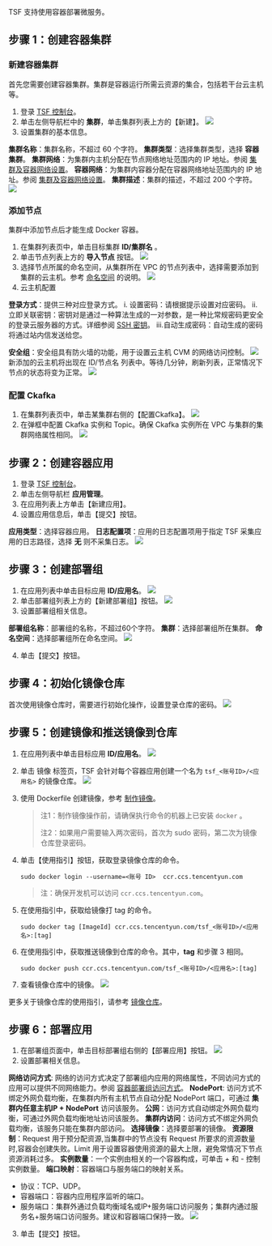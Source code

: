 TSF 支持使用容器部署微服务。

## 步骤 1：创建容器集群

### 新建容器集群

首先您需要创建容器集群。集群是容器运行所需云资源的集合，包括若干台云主机等。

1. 登录 [TSF 控制台](https://console.cloud.tencent.com/tsf/index)。
2. 单击左侧导航栏中的 **集群**，单击集群列表上方的【新建】。
   ![](https://main.qcloudimg.com/raw/5e975cbd46844abb9cc286d3d2bb8cf7.png)
3. 设置集群的基本信息。

 **集群名称**：集群名称，不超过 60 个字符。
 **集群类型**：选择集群类型，选择 **容器集群**。
 **集群网络**：为集群内主机分配在节点网络地址范围内的 IP 地址。参阅 [集群及容器网络设置](https://cloud.tencent.com/document/product/649/16926)。
 **容器网络**：为集群内容器分配在容器网络地址范围内的 IP 地址。参阅 [集群及容器网络设置](https://cloud.tencent.com/document/product/649/16926)。
 **集群描述**：集群的描述，不超过 200 个字符。
  ![](https://main.qcloudimg.com/raw/2f6697197a89d88febd18bca424dfd58.png)

### 添加节点

集群中添加节点后才能生成 Docker 容器。

1. 在集群列表页中，单击目标集群 **ID/集群名** 。
2. 单击节点列表上方的 **导入节点** 按钮。
   ![](https://main.qcloudimg.com/raw/9749c2a44aec5a41c3ee3d5d2faf929e.png)
3. 选择节点所属的命名空间，从集群所在 VPC 的节点列表中，选择需要添加到集群的云主机。参考 [命名空间](https://cloud.tencent.com/document/product/649/15522) 的说明。
   ![](https://main.qcloudimg.com/raw/a546fb22d6b74e8ec525dcf6938b703d.png)
4. 云主机配置

 **登录方式**：提供三种对应登录方式。
  i. 设置密码：请根据提示设置对应密码。
    ii.立即关联密钥：密钥对是通过一种算法生成的一对参数，是一种比常规密码更安全的登录云服务器的方式。详细参阅 [SSH 密钥](https://cloud.tencent.com/document/product/213/6092?)。
    iii.自动生成密码：自动生成的密码将通过站内信发送给您。
		
 **安全组**：安全组具有防火墙的功能，用于设置云主机 CVM 的网络访问控制。
  ![](https://main.qcloudimg.com/raw/ec7ea1615d7051ec4e69c9453f94bc63.png)
 新添加的云主机将出现在 ID/节点名 列表中。等待几分钟，刷新列表，正常情况下节点的状态将变为正常。 
   ![](https://main.qcloudimg.com/raw/75aa65e2bef0a78d913cf9feab42a1eb.png)

### 配置 Ckafka

1. 在集群列表页中，单击某集群右侧的【配置Ckafka】。
   ![](https://main.qcloudimg.com/raw/9b948c11ca19574c15bd9a2f36a78298.png)
2. 在弹框中配置 Ckafka 实例和 Topic。确保 Ckafka 实例所在 VPC 与集群的集群网络属性相同。
   ![](https://main.qcloudimg.com/raw/3aa4685ad15f43ffa05578a0e268883e.png)

## 步骤 2：创建容器应用

1. 登录 [TSF 控制台](https://console.cloud.tencent.com/tsf/index)。
2. 单击左侧导航栏 **应用管理**。
3. 在应用列表上方单击【新建应用】。
4. 设置应用信息后，单击【提交】按钮。

 **应用类型**：选择容器应用。
**日志配置项**：应用的日志配置项用于指定 TSF 采集应用的日志路径，选择 **无** 则不采集日志。
  ![](https://main.qcloudimg.com/raw/c25efea7518c212f99863caf031a9885.png)

## 步骤 3：创建部署组

1. 在应用列表中单击目标应用 **ID/应用名**。
   ![](https://main.qcloudimg.com/raw/d5405ae7476942a74137b7f2fda9bfbd.png)
2. 单击部署组列表上方的【新建部署组】按钮。
   ![](https://main.qcloudimg.com/raw/34bb2c530f3ac3910c81f3fa99807ab8.png)
3. 设置部署组相关信息。

 **部署组名称**：部署组的名称，不超过60个字符。
 **集群**：选择部署组所在集群。
 **命名空间**：选择部署组所在命名空间。
  ![](https://main.qcloudimg.com/raw/600251b81648d10c40c93ee70a6f71b5.png)

4. 单击【提交】按钮。

## 步骤 4：初始化镜像仓库

首次使用镜像仓库时，需要进行初始化操作，设置登录仓库的密码。
![](https://main.qcloudimg.com/raw/464e16a2db8c976784a226aa031b1c56.png)

## 步骤 5：创建镜像和推送镜像到仓库

1. 在应用列表中单击目标应用 **ID/应用名**。
  ![](https://main.qcloudimg.com/raw/d5405ae7476942a74137b7f2fda9bfbd.png)

2. 单击 镜像 标签页，TSF 会针对每个容器应用创建一个名为 `tsf_<账号ID>/<应用名>` 的镜像仓库。
  ![](https://main.qcloudimg.com/raw/6cca85e78c3663210dcaa9f6ee083118.png)
3. 使用 Dockerfile 创建镜像，参考 [制作镜像](https://cloud.tencent.com/document/product/649/17007)。

   > 注1：制作镜像操作前，请确保执行命令的机器上已安装 `docker` 。
   >
   > 注2：如果用户需要输入两次密码，首次为 sudo 密码，第二次为镜像仓库登录密码。

4. 单击【使用指引】按钮，获取登录镜像仓库的命令。

   ```
   sudo docker login --username=<账号 ID>  ccr.ccs.tencentyun.com
   ```

   > 注：确保开发机可以访问 `ccr.ccs.tencentyun.com`。

5. 在使用指引中，获取给镜像打 tag  的命令。

   ```
   sudo docker tag [ImageId] ccr.ccs.tencentyun.com/tsf_<账号ID>/<应用名>:[tag]
   ```

6. 在使用指引中，获取推送镜像到仓库的命令。其中，**tag** 和步骤 3 相同。

   ```
   sudo docker push ccr.ccs.tencentyun.com/tsf_<账号ID>/<应用名>:[tag] 
   ```

7. 查看镜像仓库中的镜像。
   ![](https://main.qcloudimg.com/raw/5680c238593aaa19954205addbf06443.png)



 更多关于镜像仓库的使用指引，请参考 [镜像仓库](https://cloud.tencent.com/document/product/649/16695)。

## 步骤 6：部署应用

1. 在部署组页面中，单击目标部署组右侧的【部署应用】按钮。
   ![](https://main.qcloudimg.com/raw/94efd46a521afc46d615c243098ef554.png)
2. 设置部署相关信息。

 **网络访问方式**: 网络的访问方式决定了部署组内应用的网络属性，不同访问方式的应用可以提供不同网络能力。参阅 [容器部署组访问方式](https://cloud.tencent.com/document/product/649/16929)。
  **NodePort**: 访问方式不绑定外网负载均衡，在集群内所有主机节点自动分配 NodePort 端口，可通过 **集群内任意主机IP + NodePort** 访问该服务。
  **公网**：访问方式自动绑定外网负载均衡，可通过外网负载均衡地址访问该服务。
 **集群内访问**：访问方式不绑定外网负载均衡，该服务只能在集群内部访问。
 **选择镜像**：选择要部署的镜像。
 **资源限制**：Request 用于预分配资源,当集群中的节点没有 Request 所要求的资源数量时,容器会创建失败。Limit 用于设置容器使用资源的最大上限，避免常情况下节点资源消耗过多。
 **实例数量**：一个实例由相关的一个容器构成，可单击 + 和 - 控制实例数量。
 **端口映射**：容器端口与服务端口的映射关系。
  - 协议：TCP、UDP。
  - 容器端口：容器内应用程序监听的端口。
  - 服务端口：集群外通过负载均衡域名或IP+服务端口访问服务；集群内通过服务名+服务端口访问服务。建议和容器端口保持一致。 
    ![](https://main.qcloudimg.com/raw/045199c4b027959a8000152ff54fd78d.png)

3. 单击【提交】按钮。
